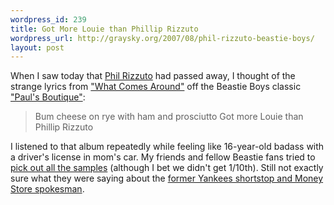```yaml
--- 
wordpress_id: 239
title: Got More Louie than Phillip Rizzuto
wordpress_url: http://graysky.org/2007/08/phil-rizzuto-beastie-boys/
layout: post
---
```

When I saw today that <a href="http://www.nytimes.com/2007/08/14/sports/baseball/14cnd-rizzuto.html">Phil Rizzuto</a> had passed away, I thought of the strange lyrics from <a href="http://paulsboutique.info/What_Comes_Around">"What Comes Around"</a> off the Beastie Boys classic <a href="http://en.wikipedia.org/wiki/Paul's_Boutique">"Paul's Boutique"</a>:

<blockquote>
Bum cheese on rye with ham and prosciutto
Got more Louie than Phillip Rizzuto
</blockquote>

I listened to that album repeatedly while feeling like 16-year-old badass with a driver's license in mom's car. My friends and fellow Beastie fans tried to <a href="http://paulsboutique.info">pick out all the samples</a> (although I bet we didn't get 1/10th). Still not exactly sure what they were saying about the <a href="http://en.wikipedia.org/wiki/Phil_Rizzuto">former Yankees shortstop and Money Store spokesman</a>.
